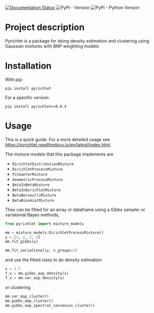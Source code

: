 [![Documentation Status](https://readthedocs.org/projects/pyrichlet/badge/?version=main)](https://pyrichlet.readthedocs.io/en/main/?badge=main)
![PyPI - Version](https://img.shields.io/pypi/v/pyrichlet)
![PyPI - Python Version](https://img.shields.io/pypi/pyversions/pyrichlet)
<!---[Static Badge](https://img.shields.io/badge/DOI-doi-blue)-->

# Project description

Pyrichlet is a package for doing density estimation and clustering using 
Gaussian mixtures with BNP weighting models

# Installation

With pip:

```
pip install pyrichlet
```

For a specific version:

```
pip install pyrichlet==0.0.4
```


# Usage

This is a quick guide. For a more detailed usage see
https://pyrichlet.readthedocs.io/en/latest/index.html.


The mixture models that this package implements are

- `DirichletDistributionMixture`
- `DirichletProcessMixture`
- `PitmanYorMixture`
- `GeometricProcessMixture`
- `BetaInBetaMixture`
- `BetaInDirichletMixture`
- `BetaBernoulliMixture`
- `BetaBinomialMixture`

They can be fitted for an array or dataframe using a Gibbs sampler or
variational Bayes methods,

```python
from pyrichlet import mixture_models

mm = mixture_models.DirichletProcessMixture()
y = [1, 2, 3, 4]
mm.fit_gibbs(y)

mm.fit_variational(y, n_groups=2)
```

and use the fitted class to do density estimation

```python
x = 2.5
f_x = mm.gibbs_eap_density(x)
f_x = mm.var_eap_density(x)
```

or clustering

```python
mm.var_map_cluster()
mm.gibbs_map_cluster()
mm.gibbs_eap_spectral_consensus_cluster()
```